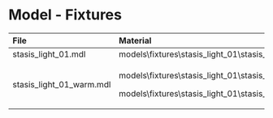 # Model - Fixtures

<table>
  <thead>
    <tr>
      <th style="text-align:left">File</th>
      <th style="text-align:left">Material</th>
    </tr>
  </thead>
  <tbody>
    <tr>
      <td style="text-align:left">stasis_light_01.mdl</td>
      <td style="text-align:left">models\fixtures\stasis_light_01\stasis_light_01</td>
    </tr>
    <tr>
      <td style="text-align:left">stasis_light_01_warm.mdl</td>
      <td style="text-align:left">
        <p>models\fixtures\stasis_light_01\stasis_light_01</p>
        <p>models\fixtures\stasis_light_01\stasis_light_01_warm</p>
      </td>
    </tr>
  </tbody>
</table>